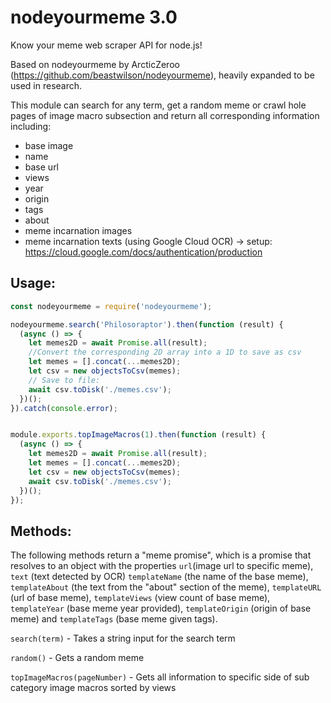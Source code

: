 # nodeyourmeme 3.0
Know your meme web scraper API for node.js!

Based on nodeyourmeme by ArcticZeroo (https://github.com/beastwilson/nodeyourmeme), heavily expanded to be used in research.

This module can search for any term, get a random meme or crawl hole pages of image macro subsection and return all corresponding information including:
- base image
- name
- base url
- views
- year
- origin
- tags
- about
- meme incarnation images
- meme incarnation texts (using Google Cloud OCR) -> setup: https://cloud.google.com/docs/authentication/production
## Usage:
```javascript
const nodeyourmeme = require('nodeyourmeme');

nodeyourmeme.search('Philosoraptor').then(function (result) {
  (async () => {
    let memes2D = await Promise.all(result);
    //Convert the corresponding 2D array into a 1D to save as csv
    let memes = [].concat(...memes2D);
    let csv = new objectsToCsv(memes);
    // Save to file:
    await csv.toDisk('./memes.csv');
  })();
}).catch(console.error);


module.exports.topImageMacros(1).then(function (result) {
  (async () => {
    let memes2D = await Promise.all(result);
    let memes = [].concat(...memes2D);
    let csv = new objectsToCsv(memes);
    await csv.toDisk('./memes.csv');
  })();
});

```

## Methods:

The following methods return a "meme promise", which is a promise that resolves to an object with the properties `url`(image url to specific meme), `text` (text detected by OCR) `templateName` (the name of the base meme), `templateAbout` (the text from the "about" section of the meme), `templateURL` (url of base meme), `templateViews` (view count of base meme), `templateYear` (base meme year provided), `templateOrigin` (origin of base meme) and `templateTags` (base meme given tags).

`search(term)` - Takes a string input for the search term

`random()` - Gets a random meme

`topImageMacros(pageNumber)` - Gets all information to specific side of sub category image macros sorted by views